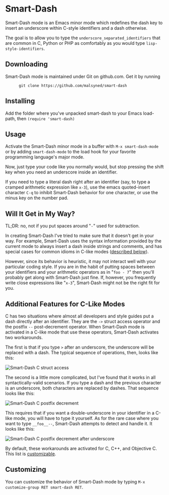 # Smart-Dash

Smart-Dash mode is an Emacs minor mode which redefines the dash key to
insert an underscore within C-style identifiers and a dash otherwise.

The goal is to allow you to type the `underscore_separated_identifiers` that are
common in C, Python or PHP as comfortably as you would type
`lisp-style-identifiers`.

## Downloading

Smart-Dash mode is maintained under Git on github.com.
    Get it by running
```
      git clone https://github.com/malsyned/smart-dash
```

## Installing

Add the folder where you've unpacked smart-dash to your Emacs
    load-path, then `(require 'smart-dash)`

## Usage

Activate the Smart-Dash minor mode in a buffer with `M-x
smart-dash-mode` or by adding `smart-dash-mode` to
the load hook for your favorite programming language's major mode.

Now, just type your code like you normally would, but stop pressing
the shift key when you need an underscore inside an identifier.

If you need to type a literal dash right after an identifier (say, to
type a cramped arithmetic expression like `x-3`), use the emacs
quoted-insert character `C-q` to inhibit Smart-Dash behavior for one
character, or use the minus key on the number pad.

## Will It Get in My Way?

TL;DR: no, not if you put spaces around "`-`" used for subtraction.

In creating Smart-Dash I've tried to make sure that it doesn't get in your way.
For example, Smart-Dash uses the syntax information provided by the current mode to always insert a dash inside strings and comments, and has
special cases for common idioms in C-like modes ([described
below](#additional-features-for-c-like-modes)).

However, since its behavior is heuristic, it may not interact well with your
particular coding style.  If you are in the habit of putting spaces between your
identifiers and your arithmetic operators as in "`foo - 7`" then you'll probably
get along with Smart-Dash just fine.  If, however, you frequently write
close expressions like "`x-3`", Smart-Dash might not be the right fit for
you.

## Additional Features for C-Like Modes

C has two situations where almost all developers and style guides put
a dash directly after an identifier.  They are the `->` struct access
operator and the postfix `--` post-decrement operator.  When
Smart-Dash mode is activated in a C-like mode that use these
operators, Smart-Dash activates two workarounds.

The first is that if you type `>` after an underscore, the underscore will be
replaced with a dash.  The typical sequence of operations, then, looks like
this:

![Smart-Dash C struct access](media/smart-dash-c-struct.gif "foo
foo_
foo->
foo->bar")

The second is a little more complicated, but I've found that it works in all
syntactically-valid scenarios.  If you type a dash and the previous character is
an underscore, both characters are replaced by dashes.  That sequence looks like
this:

![Smart-Dash C postfix decrement](media/smart-dash-c-postfix-dec.gif "foo
foo_
foo--")

This requires that if you want a double-underscore in your identifier in a
C-like mode, you will have to type it yourself. As for the rare case where you
want to type `__foo__--`, Smart-Dash attempts to detect and handle it.  It
looks like this:

![Smart-Dash C postfix decrement after underscore](media/smart-dash-c-dunder-dec.gif "__foo
__foo_
__foo--
__foo_--
__foo__--")

By default, these workarounds are activated for C, C++, and Objective C. This list is [customizable](#customizing).

## Customizing

You can customize the behavior of Smart-Dash mode by typing `M-x
customize-group RET smart-dash RET`.
